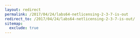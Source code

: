 ```yaml
---
layout: redirect
permalink: /2017/04/24/labs64-netlicensing-2-3-7-is-out
redirect_to: /2017/04/24/labs64-netlicensing-2-3-7-is-out/
sitemap:
  exclude: true
---
```

